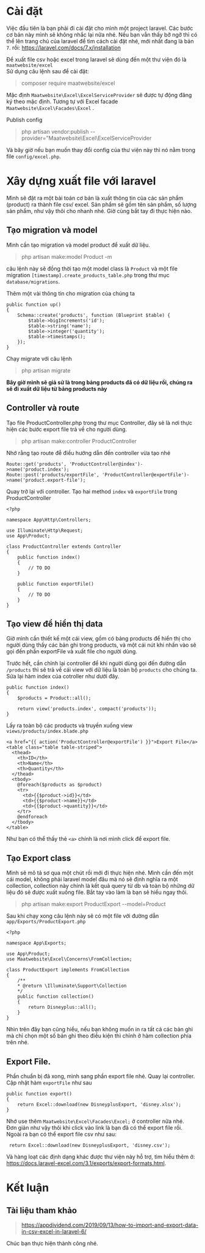 # Cài đặt
Việc đầu tiên là bạn phải đi cài đặt cho mình một project laravel. Các bước cơ bản này mình sẽ không nhắc lại nữa nhé. Nếu bạn vẫn thấy bỡ ngỡ thì có thể lên trang chủ của laravel để tìm cách cài đặt nhé, mới nhất đang là bản `7`. rồi: https://laravel.com/docs/7.x/installation

Để xuất file csv hoặc excel trong laravel sẽ dùng đến một thư viện đó là `maatwebsite/excel`  
Sử dụng câu lệnh sau để cài đặt:
> composer require maatwebsite/excel
> 
Mặc định `Maatwebsite\Excel\ExcelServiceProvider` sẽ được tự động đăng ký theo mặc định. Tương tự với Excel facade `Maatwebsite\Excel\Facades\Excel` .

Publish config
> php artisan vendor:publish --provider="Maatwebsite\Excel\ExcelServiceProvider
> 
Và bây giờ nếu bạn muốn thay đổi config của thư viện này thì nó nằm trong file `config/excel.php`.
# Xây dựng xuất file với laravel
Mình sẽ đặt ra một bài toán cơ bản là xuất thông tin của các sản phẩm (product) ra thành file csv/ excel. Sản phẩm sẽ gồm tên sản phẩm, số lượng sản phẩm, như vậy thôi cho nhanh nhé. Giờ cùng bắt tay đi thực hiện nào.
## Tạo migration và model
Mình cần tạo migration và model product để xuất dữ liệu.
> php artisan make:model Product -m

câu lệnh này sẽ đồng thời tạo một model class là `Product` và một file migration `[timestamp].create_products_table.php` trong thư mục `database/migrations`.

Thêm một vài thông tin cho migration của chúng ta
```
public function up()
{
    Schema::create('products', function (Blueprint $table) {
        $table->bigIncrements('id');
        $table->string('name');
        $table->integer('quantity');
        $table->timestamps();
    });
}
```
Chạy migrate với câu lệnh
> php artisan migrate
> 

**Bây giờ mình sẽ giả sử là trong bảng products đã có dữ liệu rồi, chúng ra sẽ đi xuất dữ liệu từ bảng products này**
## Controller và route
Tạo file ProductController.php trong thư mục Controller, đây sẽ là nơi thực hiện các bước export file trả về cho người dùng.
> php artisan make:controller ProductController
> 
Nhớ rằng tạo route đễ điều hướng dẫn đến controller vừa tạo nhé
```web.php
Route::get('products', 'ProductController@index')->name('product.index');
Route::post('products/exportFile', 'ProductController@exportFile')->name('product.export-file');
```
Quay trở lại với controller. Tạo hai method `index` và `exportFile` trong ProductController
``` ProductController.php
<?php

namespace App\Http\Controllers;

use Illuminate\Http\Request;
use App\Product;

class ProductController extends Controller
{
    public function index()
    {
        // TO DO
    }

    public function exportFile()
    {
        // TO DO
    }
}
```
## Tạo view để hiển thị data
Giờ mình cần thiết kế một cái view, gồm có bảng products để hiển thị cho người dùng thấy các bản ghi trong products, và một cái nút khi nhấn vào sẽ gọi đến phần exportFile và xuất file cho người dùng.

Trước hết, cần chỉnh lại controller để khi người dùng gọi đến đường dẫn `/products` thì sẽ trả về cái view với dữ liệu là toàn bộ `products` cho chúng ta. Sửa lại hàm index của cotroller như dưới đây.
```
public function index()
{
    $products = Product::all();

    return view('products.index', compact('products'));
}
```
Lấy ra toàn bộ các products và truyền xuống view `views/products/index.blade.php`

```views/products/index.blade.php
<a href="{{ action('ProductController@exportFile') }}">Export File</a>
<table class="table table-striped">
  <thead>
    <th>ID</th>
    <th>Name</th>
    <th>Quantity</th>
  </thead>
  <tbody>
    @foreach($products as $product)
    <tr>
      <td>{{$product->id}}</td>
      <td>{{$product->name}}</td>
      <td>{{$product->quantity}}</td>
    </tr>
    @endforeach
  </tbody>
</table>
```

Như bạn có thể thấy thẻ `<a>` chính là nơi mình click để export file.
## Tạo Export class
Mình sẽ mô tả sơ qua một chút rồi mới đi thực hiện nhé. Mình cần đến một cái model, không phải laravel model đâu mà nó sẽ định nghĩa ra một collection, collection này chính là kết quả query từ db và toàn bộ những dữ liệu đó sẽ được xuất xuống file. Bắt tay vào làm là bạn sẽ hiểu ngay thôi.

> php artisan make:export ProductExport --model=Product
> 
Sau khi chạy xong câu lệnh này sẽ có một file với đường dẫn `app/Exports/ProductExport.php`
```app/Exports/ProductExport.php
<?php

namespace App\Exports;

use App\Product;
use Maatwebsite\Excel\Concerns\FromCollection;

class ProductExport implements FromCollection
{
    /**
    * @return \Illuminate\Support\Collection
    */
    public function collection()
    {
        return Disneyplus::all();
    }
}
```

Nhìn trên đây bạn cũng hiểu, nếu bạn không muốn in ra tất cả các bản ghi mà chỉ chọn một số bản ghi theo điều kiện thì chỉnh ở hàm collection phía trên nhé.
## Export File.
Phần chuẩn bị đã xong, mình sang phần export file nhé.
Quay lại controller. Cập nhật hàm `exportFile` như sau
```
public function export() 
{
    return Excel::download(new DisneyplusExport, 'disney.xlsx');
}
```
Nhớ use thêm `Maatwebsite\Excel\Facades\Excel;` ở controller nữa nhé.  
Đơn giản như vậy thôi khi click vào link là bạn đã có thể export file rồi.  
Ngoài ra bạn có thể export file csv như sau:
```
 return Excel::download(new DisneyplusExport, 'disney.csv');
```
Và hàng loạt các định dạng khác được thư viện này hỗ trợ, tìm hiểu thêm ở: https://docs.laravel-excel.com/3.1/exports/export-formats.html.

# Kết luận
## Tài liệu tham khảo
> https://appdividend.com/2019/09/13/how-to-import-and-export-data-in-csv-excel-in-laravel-6/
> 
Chúc bạn thực hiện thành công nhé.